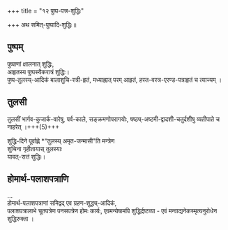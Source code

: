 +++
title = "१२ पुष्प-पत्त्र-शुद्धिः"

+++
अथ समित्-पुष्पादि-शुद्धिः॥

## पुष्पम्
पुष्पाणां क्षालनात् शुद्धिः,  
आहृतस्य पुष्पस्यैकरात्रं शुद्धिः।  
पुष्प-तुलस्य्-आदिकं बालाशुचि-स्त्री-हृतं, मध्याह्नात् परम् आहृतं, हस्त-वस्त्र-एरण्ड-पत्राहृतं च त्याज्यम् ।  

## तुलसी
तुलसीं भार्गव-कुजार्क-वारेषु, पर्व-काले, सङ्क्रमणोपरागयोः, षष्ठ्य्-अष्टमी-द्वादशी-चतुर्दशीषु व्यतीपाते च नाहरेत् ।+++(5)+++  

शुद्धि-दिने पूर्वाह्णे *“तुलस्य् अमृत-जन्मासी"ति मन्त्रेण  
शुचिना गृहीतायास् तुलस्याः  
यावत्-सत्तं शुद्धिः।  

## होमार्थ-पलाशपत्राणि
…  
होमार्थ-पलाशपत्राणां समिद्वद् एव ग्रहण-शुद्ध्य्-आदिकं,  
पलाशपत्रालाभे चूतपत्रेण पनसपत्रेण होमः कार्यः, एवमन्येषामपि शुद्धिर्द्रष्टव्या - एवं मन्वाद्यनेकस्मृत्यनुरोधेन शुद्धिरुक्ता ।
